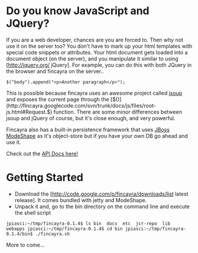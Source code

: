 # Do you know JavaScript and JQuery?
If you are a web developer, chances are you are forced to.  Then why not use it on the server too?  You don't have to mark up your html templates with special code snippets or attributes.  Your html document gets loaded into a document object (on the server), and you manipulate it similar to using [http://jquery.org/ jQuery].  For example, you can do this with both JQuery in the browser and fincayra on the server..

`$("body").append("<p>Another paragraph</p>");`

This is possible because fincayra uses an awesome project called [jsoup](http://jsoup.org/) and exposes the current page through the [$()](http://fincayra.googlecode.com/svn/trunk/docs/js/files/root-js.html#Request.$) function.  There are some minor differences between jsoup and jQuery of course, but it's close enough, and very powerful.

Fincayra also has a built-in persistence framework that uses [JBoss ModeShape](http://www.jboss.org/modeshape) as it's object-store but if you have your own DB go ahead and use it.

Check out the [API Docs here!](http://piascikj.github.com/fincayra/docs/js/)

# Getting Started

* Download the [http://code.google.com/p/fincayra/downloads/list latest release].  It comes bundled with jetty and ModeShape.
* Unpack it and, go to the bin directory on the command line and execute the shell script

`jpiasci:~/tmp/fincayra-0.1.4$ ls
bin  docs  etc  jcr-repo  lib  webapps
jpiasci:~/tmp/fincayra-0.1.4$ cd bin
jpiasci:~/tmp/fincayra-0.1.4/bin$ ./fincayra.sh`

More to come...
